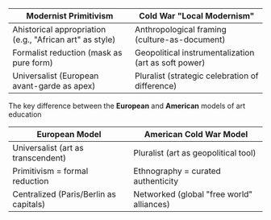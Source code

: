 
| **Modernist Primitivism**                                | **Cold War "Local Modernism"**                       |
| -------------------------------------------------------- | ---------------------------------------------------- |
| Ahistorical appropriation (e.g., "African art" as style) | Anthropological framing (culture-as-document)        |
| Formalist reduction (mask as pure form)                  | Geopolitical instrumentalization (art as soft power) |
| Universalist (European avant-garde as apex)              | Pluralist (strategic celebration of difference)      |

The key difference between the **European** and **American** models of art education

| **European Model**                     | **American Cold War Model**               |
| -------------------------------------- | ----------------------------------------- |
| Universalist (art as transcendent)     | Pluralist (art as geopolitical tool)      |
| Primitivism = formal reduction         | Ethnography = curated authenticity        |
| Centralized (Paris/Berlin as capitals) | Networked (global "free world" alliances) |